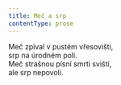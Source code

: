 ```yaml
---
title: Meč a srp
contentType: prose
---
```


<section>

Meč zpíval v pustém vřesovišti,  
srp na úrodném poli.  
Meč strašnou písní smrti sviští,  
ale srp nepovolí.

</section>
